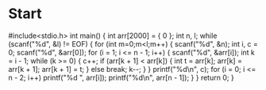 # Start

#include<stdio.h>
int main()
{
	int arr[2000] = { 0 };
	int n, l;
	while (scanf("%d", &l) != EOF)
	{
		for (int m=0;m<l;m++)
		{
			scanf("%d", &n);
			int i, c = 0;
			scanf("%d", &arr[0]);
			for (i = 1; i <= n - 1; i++)
			{
				scanf("%d", &arr[i]);
				int k = i - 1;
				while (k >= 0)
				{
					c++;
					if (arr[k + 1] < arr[k]) { int t = arr[k]; arr[k] = arr[k + 1]; arr[k + 1] = t; }
					else break;
					k--;
				}
			}
			printf("%d\n", c);
			for (i = 0; i <= n - 2; i++)
				printf("%d ", arr[i]);
			printf("%d\n", arr[n - 1]);
		}
	}
	return 0;
}

